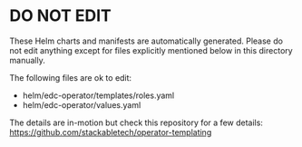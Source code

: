 # DO NOT EDIT

These Helm charts and manifests are automatically generated.
Please do not edit anything except for files explicitly mentioned below in this
directory manually.

The following files are ok to edit:

- helm/edc-operator/templates/roles.yaml
- helm/edc-operator/values.yaml

The details are in-motion but check this repository for a few details:
<https://github.com/stackabletech/operator-templating>
